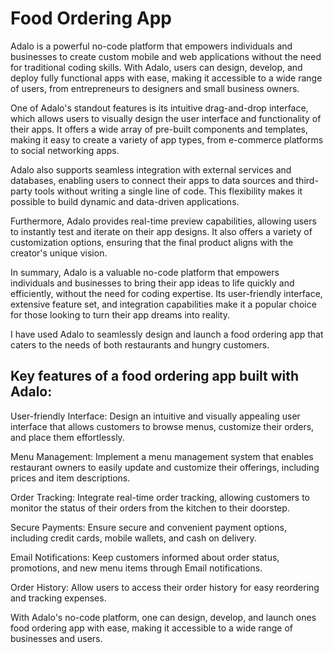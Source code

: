 # Food Ordering App

Adalo is a powerful no-code platform that empowers individuals and businesses to create custom mobile and web applications without the need for traditional coding skills. With Adalo, users can design, develop, and deploy fully functional apps with ease, making it accessible to a wide range of users, from entrepreneurs to designers and small business owners.

One of Adalo's standout features is its intuitive drag-and-drop interface, which allows users to visually design the user interface and functionality of their apps. It offers a wide array of pre-built components and templates, making it easy to create a variety of app types, from e-commerce platforms to social networking apps.

Adalo also supports seamless integration with external services and databases, enabling users to connect their apps to data sources and third-party tools without writing a single line of code. This flexibility makes it possible to build dynamic and data-driven applications.

Furthermore, Adalo provides real-time preview capabilities, allowing users to instantly test and iterate on their app designs. It also offers a variety of customization options, ensuring that the final product aligns with the creator's unique vision.

In summary, Adalo is a valuable no-code platform that empowers individuals and businesses to bring their app ideas to life quickly and efficiently, without the need for coding expertise. Its user-friendly interface, extensive feature set, and integration capabilities make it a popular choice for those looking to turn their app dreams into reality.

I have used Adalo to seamlessly design and launch a food ordering app that caters to the needs of both restaurants and hungry customers.

## Key features of a food ordering app built with Adalo:

User-friendly Interface: Design an intuitive and visually appealing user interface that allows customers to browse menus, customize their orders, and place them effortlessly.

Menu Management: Implement a menu management system that enables restaurant owners to easily update and customize their offerings, including prices and item descriptions.

Order Tracking: Integrate real-time order tracking, allowing customers to monitor the status of their orders from the kitchen to their doorstep.

Secure Payments: Ensure secure and convenient payment options, including credit cards, mobile wallets, and cash on delivery.

Email Notifications: Keep customers informed about order status, promotions, and new menu items through Email notifications.

Order History: Allow users to access their order history for easy reordering and tracking expenses.

With Adalo's no-code platform, one can design, develop, and launch ones food ordering app with ease, making it accessible to a wide range of businesses and users.

